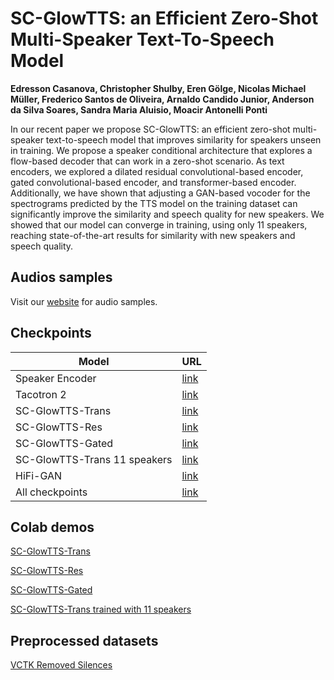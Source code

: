 # SC-GlowTTS: an Efficient Zero-Shot Multi-Speaker Text-To-Speech Model
**Edresson Casanova, Christopher Shulby, Eren Gölge, Nicolas Michael Müller, Frederico Santos de Oliveira, Arnaldo Candido Junior, Anderson da Silva Soares, Sandra Maria Aluisio, Moacir Antonelli Ponti**

In our recent paper we propose SC-GlowTTS: an efficient zero-shot multi-speaker text-to-speech model that improves similarity for speakers unseen in training. We propose a speaker conditional architecture that explores a flow-based decoder that can work in a zero-shot scenario. As text encoders, we explored a dilated residual convolutional-based encoder, gated convolutional-based encoder, and transformer-based encoder. Additionally, we have shown that adjusting a GAN-based vocoder for the spectrograms predicted by the TTS model on the training dataset can significantly improve the similarity and speech quality for new speakers. We showed that our model can converge in training, using only 11 speakers, reaching state-of-the-art results for similarity with new speakers and speech quality.


## Audios samples
Visit our [website](https://edresson.github.io/SC-GlowTTS/) for audio samples.

## Checkpoints

| Model                        | URL                                                                                            |
|------------------------------|------------------------------------------------------------------------------------------------|
| Speaker Encoder              | [link](https://drive.google.com/drive/folders/1LiPeThFS1mYwXb4dKCcutNgrRQxt9-H6?usp=sharing)   |
| Tacotron 2                   | [link](https://drive.google.com/drive/folders/1fwDjHJAG12Zc2SZIw309chdXlEFKMTBJ?usp=sharing)   |
| SC-GlowTTS-Trans             | [link]( https://drive.google.com/drive/folders/1YT-hxIrDQfMwVPM0bRNQqYbks7yMjC8V?usp=sharing ) |
| SC-GlowTTS-Res               | [link](  https://drive.google.com/drive/folders/1_vj4_cWGDya-AZXEe2tabSWBDXdzYDN8?usp=sharing) |
| SC-GlowTTS-Gated             | [link]( https://drive.google.com/drive/folders/1E4fim0MAi2VOjBTbRyBkRqO5lqjv4zc5?usp=sharing ) |
| SC-GlowTTS-Trans 11 speakers | [link]( https://drive.google.com/drive/folders/1B2DU2_85LUIGLBtQBwpDJvQ5k6ovuHUP?usp=sharing ) |
| HiFi-GAN                     | [link](https://drive.google.com/drive/folders/1wqGF9GoQ4rQfj58hHQ6vxW73aNmqxx89?usp=sharing  ) |
| All checkpoints                | [link](https://drive.google.com/drive/folders/15H5xB26no5DWZNbWoG6Rs04hSkdm-Q2s?usp=sharing)   |

## Colab demos

[SC-GlowTTS-Trans](https://colab.research.google.com/drive/1yyQDc-xWCqa2g-d1joW_goqbYZKaImsJ?usp=sharing)

[SC-GlowTTS-Res](https://colab.research.google.com/drive/12xhFAoIMbrAZLDl52qoCewclcWrseZvn?usp=sharing)

[SC-GlowTTS-Gated](https://colab.research.google.com/drive/12AkecRGFFgqchoSYiySjqgb-MzFp_eUo?usp=sharing)

[SC-GlowTTS-Trans trained with 11 speakers](https://colab.research.google.com/drive/12EeCCoHwTa6LePlZKy2u9NHdQJl7lrpw?usp=sharing)

## Preprocessed datasets
[VCTK Removed Silences](https://drive.google.com/drive/folders/1VEws5CYzYI3EEWwWxsDov1atIKy1luia?usp=sharing)
